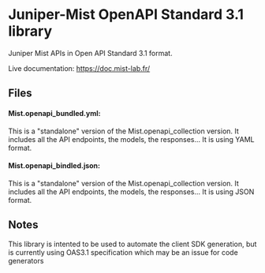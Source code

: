 # Juniper-Mist OpenAPI Standard 3.1 library

Juniper Mist APIs in Open API Standard 3.1 format.

Live documentation: https://doc.mist-lab.fr/

## Files
#### Mist.openapi_bundled.yml:
This is a "standalone" version of the Mist.openapi_collection version. It includes all the API endpoints, the models, the responses... It is using YAML format.
#### Mist.openapi_bindled.json:
This is a "standalone" version of the Mist.openapi_collection version. It includes all the API endpoints, the models, the responses... It is using JSON format.


## Notes
This library is intented to be used to automate the client SDK generation, but is currently using OAS3.1 specification which may be an issue for code generators


